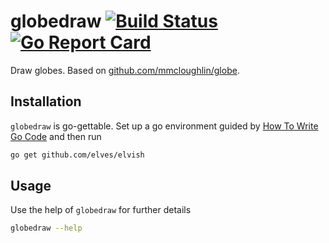# globedraw [![Build Status](https://semaphoreci.com/api/v1/bpicode/globedraw/branches/master/shields_badge.svg)](https://semaphoreci.com/bpicode/globedraw) [![Go Report Card](https://goreportcard.com/badge/github.com/bpicode/globedraw)](https://goreportcard.com/report/github.com/bpicode/globedraw)
Draw globes. Based on [github.com/mmcloughlin/globe](https://github.com/mmcloughlin/globe).

## Installation
`globedraw` is go-gettable. Set up a go environment guided by [How To Write Go Code](http://golang.org/doc/code.html)
and then run
```sh
go get github.com/elves/elvish
```

## Usage
Use the help of `globedraw` for further details
```sh
globedraw --help
```
